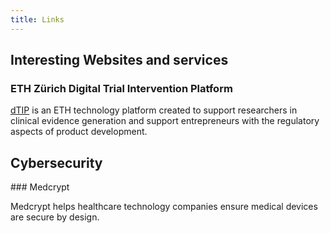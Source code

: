 ```yaml
---
title: Links
---
```


## Interesting Websites and services

### ETH Zürich Digital Trial Intervention Platform

[dTIP](https://dtip.ethz.ch/) is an ETH technology platform created to support researchers in clinical evidence generation and support entrepreneurs with the regulatory aspects of product development.

## Cybersecurity

### Medcrypt

Medcrypt helps healthcare technology companies ensure medical devices are secure by design. 